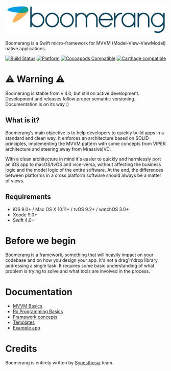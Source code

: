 ![alt text](boomerang.png "Boomerang")

Boomerang is a Swift micro-framework for MVVM (Model-View-ViewModel) native applications.

[![Build Status](https://travis-ci.org/Boomerang/Boomerang.svg)](https://travis-ci.org/Boomerang/Boomerang)
[![Platform](https://img.shields.io/cocoapods/p/Boomerang.svg?style=flat)](https://github.com/Boomerang/Boomerang)
[![Cocoapods Compatible](https://img.shields.io/cocoapods/v/Boomerang.svg)](https://cocoapods.org/pods/Boomerang)
[![Carthage compatible](https://img.shields.io/badge/Carthage-compatible-4BC51D.svg?style=flat)](https://github.com/Carthage/Carthage)

# ⚠️ Warning ⚠️

Boomerang is stable from v 4.0, but still on active development. 
Development and releases follow proper semantic versioning.
Documentation is on its way :)

## What is it?

Boomerang's main objective is to help developers to quickly build apps in a standard and clean way.
It enforces an architecture based on SOLID principles, implementing the MVVM pattern with some concepts from VIPER architecture and steering away from M(assive)VC.

With a clean architecture in mind it's easier to quickly and harmlessly port an iOS app to macOS/tvOS and vice-versa, without affecting the business logic and the model logic of the entire software. At the end, the differences between platforms in a cross platform software should always be a matter of views.

## Requirements

- iOS 9.0+ / Mac OS X 10.11+ / tvOS 9.2+ / watchOS 3.0+
- Xcode 9.0+
- Swift 4.0+

# Before we begin

Boomerang is a framework, something that will heavily impact on your codebase and on how you design your app. It's not a drag'n'drop library addressing a single task. It requires some basic understanding of what problem is trying to solve and what tools are involved in the process.

# Documentation

- [MVVM Basics](docs/MVVM.md)
- [Rx Programming Basics](docs/rx.md)
- [Framework concepts](docs/concepts.md)
- [Templates](docs/templates.md)
- [Example app](docs/freesbee.md)

# Credits

Boomerang is entirely written by [Synesthesia](https://www.synesthesia.it "Synesthesia") team.
